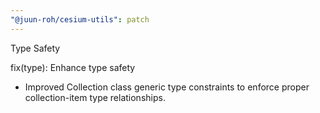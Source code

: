 ```yaml
---
"@juun-roh/cesium-utils": patch
---
```


Type Safety

fix(type): Enhance type safety

- Improved Collection class generic type constraints to enforce proper collection-item type relationships.
